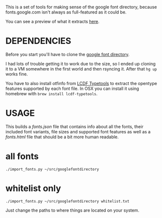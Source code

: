 This is a set of tools for making sense of the google font directory, because fonts.google.com isn't always as full-featured as it could be.

You can see a preview of what it extracts [here](http://htmlpreview.github.io/?https://github.com/thisarmy/fontsinfo/blob/master/fonts.html).

# DEPENDENCIES

Before you start you'll have to clone the [google font directory](https://code.google.com/p/googlefontdirectory/).

I had lots of trouble getting it to work due to the size, so I ended up cloning it to a VM somewhere in the first world and then rsyncing it. After that `hg up` works fine.

You have to also install otfinfo from [LCDF Typetools](http://www.lcdf.org/type/#typetools) to extract the opentype features supported by each font file. In OSX you can install it using homebrew with `brew install lcdf-typetools`.

# USAGE

This builds a *fonts.json* file that contains info about all the fonts, their included font variants, file sizes and supported font features as well as a *fonts.html* file that should be a bit more human readable.

# all fonts

`./import_fonts.py ~/src/googlefontdirectory`

# whitelist only

`./import_fonts.py ~/src/googlefontdirectory whitelist.txt`

Just change the paths to where things are located on your system.


